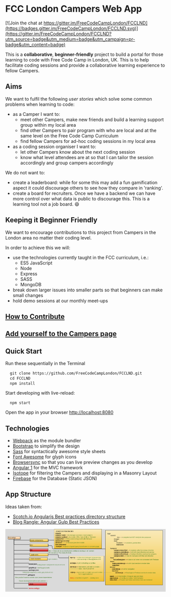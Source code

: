 # FCC London Campers Web App

[![Join the chat at https://gitter.im/FreeCodeCampLondon/FCCLND](https://badges.gitter.im/FreeCodeCampLondon/FCCLND.svg)](https://gitter.im/FreeCodeCampLondon/FCCLND?utm_source=badge&utm_medium=badge&utm_campaign=pr-badge&utm_content=badge)

This is a **collaborative**, **beginner-friendly** project to build a portal for those learning to code with Free Code Camp in London, UK. This is to help facilitate coding sessions and provide a collaborative learning experience to fellow Campers.

## Aims

We want to fulfil the following _user stories_ which solve some common problems when learning to code:
+ as a Camper I want to:
  - meet other Campers, make new friends and build a learning support group within my local area
  - find other Campers to pair program with who are local and at the same level on the Free Code Camp Curriculum
  - find fellow Campers for ad-hoc coding sessions in my local area
+ as a coding session organiser I want to:
  - let other Campers know about the next coding session
  - know what level attendees are at so that I can tailor the session accordingly and group campers accordingly

We do not want to:
+ create a leaderboard: while for some this may add a fun gamification aspect it could discourage others to see how they compare in 'ranking'.
+ create a board for recruiters. Once we have a backend we can have more control over what data is public to discourage this. This is a learning tool not a job board. :smile:

## Keeping it Beginner Friendly

We want to encourage contributions to this project from Campers in the London area no matter their coding level.

In order to achieve this we will:
+ use the technologies currently taught in the FCC curriculum, i.e.:
  - ES5 JavaScript
  - Node
  - Express
  - SASS
  - MongoDB
+ break down larger issues into smaller parts so that beginners can make small changes
+ hold demo sessions at our monthly meet-ups

## [How to Contribute](CONTRIBUTING.md)
## [Add yourself to the Campers page](dev/app/data/README.md)

## Quick Start

Run these sequentially in the Terminal
```shell
  git clone https://github.com/FreeCodeCampLondon/FCCLND.git
  cd FCCLND
  npm install
```

Start developing with live-reload:
```shell
  npm start
```

Open the app in your browser <http://localhost:8080>

## Technologies

* [Webpack](https://webpack.github.io) as the module bundler
* [Bootstrap](http://getbootstrap.com) to simplify the design
* [Sass](http://sass-lang.com) for syntactically awesome style sheets
* [Font Awesome](http://fontawesome.io) for glyph icons
* [Browsersync](https://browsersync.io) so that you can live preview changes as you develop
* [Angular 1](https://angularjs.org) for the MVC framework
* [Isotope](http://isotope.metafizzy.co) for filtering the Campers and displaying in a Masonry Layout
* [Firebase](http://firebase.com) for the Database (Static JSON)

## App Structure

Ideas taken from:

* [Scotch.io Angularjs Best practices directory structure](https://scotch.io/tutorials/angularjs-best-practices-directory-structure)
* [Blog Rangle: Angular Gulp Best Practices](http://blog.rangle.io/angular-gulp-bestpractices/)

![FCC LND app structure](./app-structure.png)
